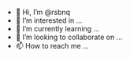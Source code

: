 - 👋 Hi, I’m @rsbnq
- 👀 I’m interested in ...
- 🌱 I’m currently learning ...
- 💞️ I’m looking to collaborate on ...
- 📫 How to reach me ...

<!---
rsbnq/rsbnq is a ✨ special ✨ repository because its `README.md` (this file) appears on your GitHub profile.
You can click the Preview link to take a look at your changes.
--->
